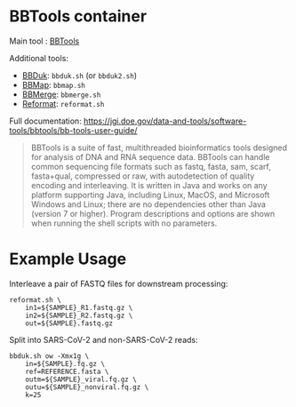 # BBTools container

Main tool : [BBTools](https://jgi.doe.gov/data-and-tools/software-tools/bbtools/)

Additional tools:
- [BBDuk](https://jgi.doe.gov/data-and-tools/software-tools/bbtools/bb-tools-user-guide/bbduk-guide/): `bbduk.sh` (or `bbduk2.sh`)
- [BBMap](https://jgi.doe.gov/data-and-tools/software-tools/bbtools/bb-tools-user-guide/bbmap-guide/): `bbmap.sh`
- [BBMerge](https://jgi.doe.gov/data-and-tools/software-tools/bbtools/bb-tools-user-guide/bbmerge-guide/): `bbmerge.sh`
- [Reformat](https://jgi.doe.gov/data-and-tools/software-tools/bbtools/bb-tools-user-guide/reformat-guide/): `reformat.sh`

Full documentation: https://jgi.doe.gov/data-and-tools/software-tools/bbtools/bb-tools-user-guide/

> BBTools is a suite of fast, multithreaded bioinformatics tools designed for analysis of DNA and RNA sequence data. BBTools can handle common sequencing file formats such as fastq, fasta, sam, scarf, fasta+qual, compressed or raw, with autodetection of quality encoding and interleaving. It is written in Java and works on any platform supporting Java, including Linux, MacOS, and Microsoft Windows and Linux; there are no dependencies other than Java (version 7 or higher). Program descriptions and options are shown when running the shell scripts with no parameters. 

# Example Usage

Interleave a pair of FASTQ files for downstream processing:

```
reformat.sh \
    in1=${SAMPLE}_R1.fastq.gz \
    in2=${SAMPLE}_R2.fastq.gz \
    out=${SAMPLE}.fastq.gz
```

Split into SARS-CoV-2 and non-SARS-CoV-2 reads:
```
bbduk.sh ow -Xmx1g \
    in=${SAMPLE}.fq.gz \
    ref=REFERENCE.fasta \
    outm=${SAMPLE}_viral.fq.gz \
    outu=${SAMPLE}_nonviral.fq.gz \
    k=25
```
